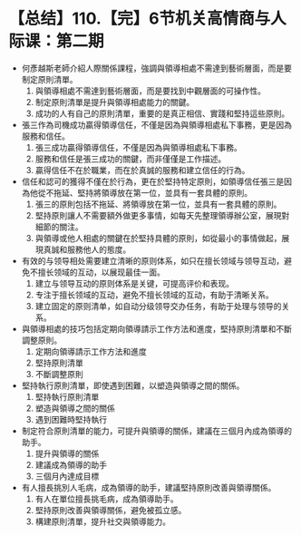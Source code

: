 # 【总结】110.【完】6节机关高情商与人际课：第二期

-   何彥越斯老師介紹人際關係課程，強調與領導相處不需達到藝術層面，而是要制定原則清單。
    1.  與領導相處不需達到藝術層面，而是要找到中觀層面的可操作性。
    2.  制定原則清單是提升與領導相處能力的關鍵。
    3.  成功的人有自己的原則清單，重要的是真正相信、實踐和堅持這些原則。
-   張三作為司機成功贏得領導信任，不僅是因為與領導相處私下事務，更是因為服務和信任。
    1.  張三成功贏得領導信任，不僅是因為與領導相處私下事務。
    2.  服務和信任是張三成功的關鍵，而非僅僅是工作描述。
    3.  贏得信任不在於職業，而在於真誠的服務和建立信任的行為。
-   信任和認可的獲得不僅在於行為，更在於堅持特定原則，如領導信任張三是因為他從不拖延、堅持將領導放在第一位，並具有一套具體的原則。
    1.  張三的原則包括不拖延、將領導放在第一位，並具有一套具體的原則。
    2.  堅持原則讓人不需要額外做更多事情，如每天先整理領導辦公室，展現對細節的關注。
    3.  與領導或他人相處的關鍵在於堅持具體的原則，如從最小的事情做起，展現真誠和服務他人的態度。
-   有效的与领导相处需要建立清晰的原则体系，如只在擅长领域与领导互动，避免不擅长领域的互动，以展现最佳一面。
    1.  建立与领导互动的原则体系是关键，可提高评价和表现。
    2.  专注于擅长领域的互动，避免不擅长领域的互动，有助于清晰关系。
    3.  建立固定的原则清单，如自动分级领导交办任务，有助于处理与领导的关系。
-   與領導相處的技巧包括定期向領導請示工作方法和進度，堅持原則清單和不斷調整原則。
    1.  定期向領導請示工作方法和進度
    2.  堅持原則清單
    3.  不斷調整原則
-   堅持執行原則清單，即使遇到困難，以塑造與領導之間的關係。
    1.  堅持執行原則清單
    2.  塑造與領導之間的關係
    3.  遇到困難時堅持執行
-   制定符合原則清單的能力，可提升與領導的關係，建議在三個月內成為領導的助手。
    1.  提升與領導的關係
    2.  建議成為領導的助手
    3.  三個月內達成目標
-   有人擅長挑別人毛病，成為領導的助手，建議堅持原則改善與領導關係。
    1.  有人在單位擅長挑毛病，成為領導助手。
    2.  堅持原則改善與領導關係，避免被孤立感。
    3.  構建原則清單，提升社交與領導能力。
